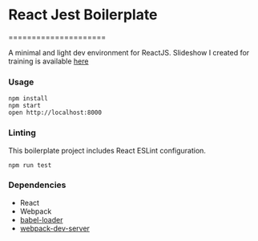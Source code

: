 # React Jest Boilerplate
=====================

A minimal and light dev environment for ReactJS. Slideshow I created for training is available [here](https://docs.google.com/presentation/d/1L9TsQkdq9lSdPcAk54by8vvUOv0jPG0wOJv2XC3i8AY/edit?usp=sharing)

### Usage

```
npm install
npm start
open http://localhost:8000
```

### Linting

This boilerplate project includes React ESLint configuration.

```
npm run test
```

### Dependencies

* React
* Webpack
* [babel-loader](https://github.com/babel/babel-loader)
* [webpack-dev-server](https://github.com/webpack/webpack-dev-server)
